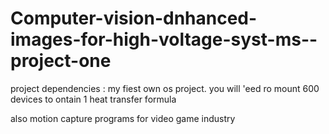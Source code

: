# Computer-vision-dnhanced-images-for-high-voltage-syst-ms--project-one

project dependencies : my fiest own os project.
you will 'eed ro mount 600 devices to ontain 1 heat transfer formula 

also motion capture programs for video game industry 
